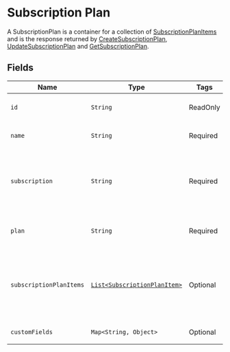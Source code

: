 
# Subscription Plan

A SubscriptionPlan is a container for a collection of [SubscriptionPlanItems](/doc/models/subscription-plan-item.md) and is the response returned by [CreateSubscriptionPlan](/doc/subscription-plan-api.md#create-subscription-plan), [UpdateSubscriptionPlan](/doc/subscription-plan-api.md#update-subscription-plan) and [GetSubscriptionPlan](/doc/subscription-plan-api.md#get-subscription-plan).

## Fields

| Name | Type | Tags | Description | Getter |
|  --- | --- | --- | --- | --- |
| `id` | `String` | ReadOnly | Unique identifier for the object. | String getId() |
| `name` | `String` | Required | The name of the product. | String getName() |
| `subscription` | `String` | Required | The identifier of the subscription that this plan will belong to. | String getSubscription() |
| `plan` | `String` | Required | The identifier of a plan object. | String getPlan() |
| `subscriptionPlanItems` | [`List<SubscriptionPlanItem>`](/doc/models/subscription-plan-item.md) | Optional | The individual subscription plan items that make up the subscription plan. | List<SubscriptionPlanItem> getItems() |
| `customFields` | `Map<String, Object>` | Optional | Custom fields. | `Map<String, Object> getCustomFields()`|
